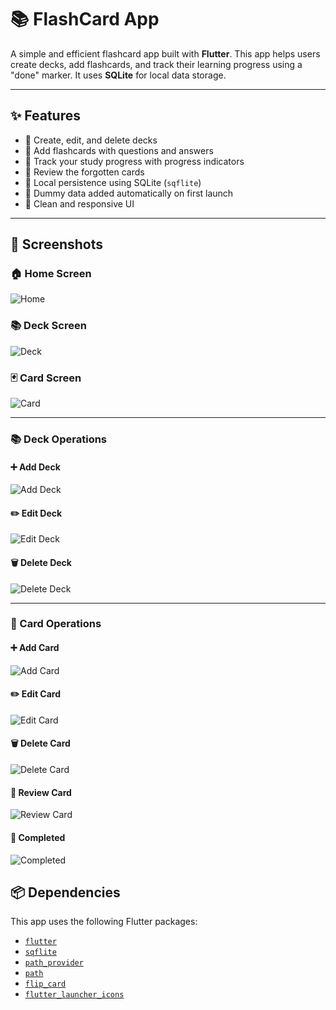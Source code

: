 # 📚 FlashCard App

A simple and efficient flashcard app built with **Flutter**. This app helps users create decks, add flashcards, and track their learning progress using a "done" marker. It uses **SQLite** for local data storage.

---

## ✨ Features

- 🔹 Create, edit, and delete decks
- 🔹 Add flashcards with questions and answers
- 🔹 Track your study progress with progress indicators
- 🔹 Review the forgotten cards
- 🔹 Local persistence using SQLite (`sqflite`)
- 🔹 Dummy data added automatically on first launch
- 🔹 Clean and responsive UI

---

## 📸 Screenshots

### 🏠 Home Screen
![Home](screenshots/home_screen.jpg)

### 📚 Deck Screen
![Deck](screenshots/deck_screen.jpg)

### 🃏 Card Screen
![Card](screenshots/card_screen.jpg)

---

### 📚 Deck Operations

#### ➕ Add Deck
![Add Deck](screenshots/add_deck.jpg)

#### ✏️ Edit Deck
![Edit Deck](screenshots/update_deck.jpg)

#### 🗑️ Delete Deck
![Delete Deck](screenshots/deck_delete.jpg)

---

### 🧠 Card Operations

#### ➕ Add Card
![Add Card](screenshots/add_card.jpg)

#### ✏️ Edit Card
![Edit Card](screenshots/update_card.jpg)

#### 🗑️ Delete Card
![Delete Card](screenshots/card_delete.jpg)

#### 🔄 Review Card
![Review Card](screenshots/review.jpg)

#### 🎉 Completed
![Completed](screenshots/completed.jpg)


## 📦 Dependencies

This app uses the following Flutter packages:

- [`flutter`](https://flutter.dev/)
- [`sqflite`](https://pub.dev/packages/sqflite)
- [`path_provider`](https://pub.dev/packages/path_provider)
- [`path`](https://pub.dev/packages/path) 
- [`flip_card`](https://pub.dev/packages/flip_card) 
- [`flutter_launcher_icons`](https://pub.dev/packages/flutter_launcher_icons) 

